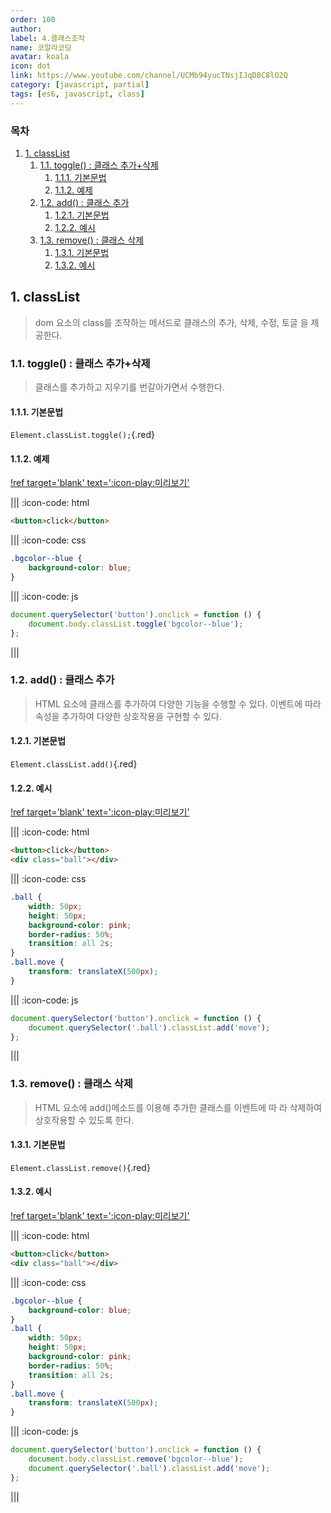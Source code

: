 ```yaml
---
order: 100
author:
label: 4.클래스조작
name: 코알라코딩
avatar: koala
icon: dot
link: https://www.youtube.com/channel/UCMb94yucTNsjIJqD8C8lO2Q
category: [javascript, partial]
tags: [es6, javascript, class]
---
```


### 목차 <!-- omit in toc -->

1. [1. classList](#1-classlist)
	1. [1.1. toggle() : 클래스 추가+삭제](#11-toggle--클래스-추가삭제)
		1. [1.1.1. 기본문법](#111-기본문법)
		2. [1.1.2. 예제](#112-예제)
	2. [1.2. add() : 클래스 추가](#12-add--클래스-추가)
		1. [1.2.1. 기본문법](#121-기본문법)
		2. [1.2.2. 예시](#122-예시)
	3. [1.3. remove() : 클래스 삭제](#13-remove--클래스-삭제)
		1. [1.3.1. 기본문법](#131-기본문법)
		2. [1.3.2. 예시](#132-예시)

## 1. classList

> dom 요소의 class를 조작하는 메서드로 클래스의 추가, 삭제, 수정, 토글 을 제공한다.

### 1.1. toggle() : 클래스 추가+삭제

> 클래스를 추가하고 지우기를 번갈아가면서 수행한다.

#### 1.1.1. 기본문법

`Element.classList.toggle();`{.red}

#### 1.1.2. 예제

[!ref target='blank' text=':icon-play:미리보기'](https://qwerewqwerew.github.io/source/js/partial/class/1.html)

||| :icon-code: html

```html
<button>click</button>
```

||| :icon-code: css

```css
.bgcolor--blue {
	background-color: blue;
}
```

||| :icon-code: js

```js
document.querySelector('button').onclick = function () {
	document.body.classList.toggle('bgcolor--blue');
};
```

|||

### 1.2. add() : 클래스 추가

> HTML 요소에 클래스를 추가하여 다양한 기능을 수행할 수 있다. 이벤트에 따라 속성을 추가하여 다양한 상호작용을 구현할 수 있다.

#### 1.2.1. 기본문법

`Element.classList.add()`{.red}

#### 1.2.2. 예시

[!ref target='blank' text=':icon-play:미리보기'](https://qwerewqwerew.github.io/source/js/partial/selector/2.html)

||| :icon-code: html

```html
<button>click</button>
<div class="ball"></div>
```

||| :icon-code: css

```css
.ball {
	width: 50px;
	height: 50px;
	background-color: pink;
	border-radius: 50%;
	transition: all 2s;
}
.ball.move {
	transform: translateX(500px);
}
```

||| :icon-code: js

```js
document.querySelector('button').onclick = function () {
	document.querySelector('.ball').classList.add('move');
};
```

|||

### 1.3. remove() : 클래스 삭제

> HTML 요소에 add()메소드를 이용해 추가한 클래스를 이벤트에 따 라 삭제하여 상호작용할 수 있도록 한다.

#### 1.3.1. 기본문법

`Element.classList.remove()`{.red}

#### 1.3.2. 예시

[!ref target='blank' text=':icon-play:미리보기'](https://qwerewqwerew.github.io/source/js/partial/selector/3.html)

||| :icon-code: html

```html
<button>click</button>
<div class="ball"></div>
```

||| :icon-code: css

```css
.bgcolor--blue {
	background-color: blue;
}
.ball {
	width: 50px;
	height: 50px;
	background-color: pink;
	border-radius: 50%;
	transition: all 2s;
}
.ball.move {
	transform: translateX(500px);
}
```

||| :icon-code: js

```js
document.querySelector('button').onclick = function () {
	document.body.classList.remove('bgcolor--blue');
	document.querySelector('.ball').classList.add('move');
};
```

|||
